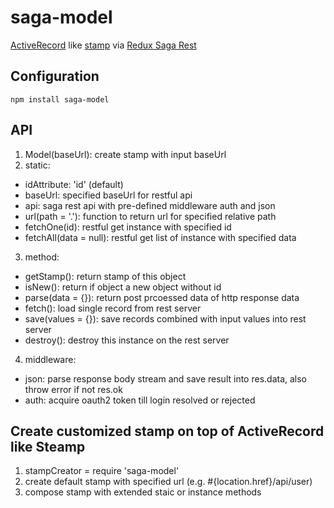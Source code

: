 # saga-model

[ActiveRecord](https://bfanger.nl/angular-activerecord/api/#!/api/ActiveRecord) like [stamp](https://github.com/stampit-org/stampit) via [Redux Saga Rest](https://github.com/zach-waggoner/redux-saga-rest)

## Configuration
```
npm install saga-model
```

## API
1. Model(baseUrl): create stamp with input baseUrl
2. static:
  - idAttribute: 'id' (default)
  - baseUrl: specified baseUrl for restful api
  - api: saga rest api with pre-defined middleware auth and json
  - url(path = '.'): function to return url for specified relative path
  - fetchOne(id): restful get instance with specified id
  - fetchAll(data = null): restful get list of instance with specified data
3. method:
  - getStamp(): return stamp of this object
  - isNew(): return if object a new object without id
  - parse(data = {}): return post prcoessed data of http response data
  - fetch(): load single record from rest server
  - save(values = {}): save records combined with input values into rest server
  - destroy(): destroy this instance on the rest server
4. middleware:
  - json: parse response body stream and save result into res.data, also throw error if not res.ok
  - auth: acquire oauth2 token till login resolved or rejected

## Create customized stamp on top of ActiveRecord like Steamp
1. stampCreator = require 'saga-model' 
2. create default stamp with specified url (e.g. #{location.href}/api/user)
3. compose stamp with extended staic or instance methods
